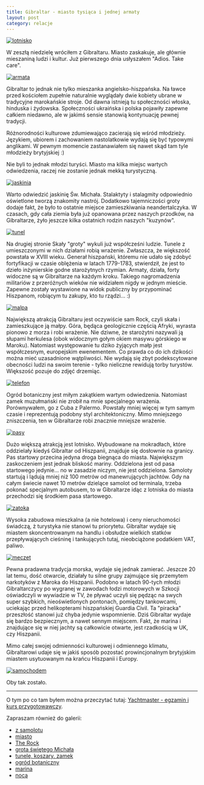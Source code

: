 ```yaml
---
title: Gibraltar - miasto tysiąca i jednej armaty
layout: post
category: relacje
---
```

[![lotnisko](/img/old/gibraltar/lotnisko.jpg)](class:img-right)

W zeszłą niedzielę wróciłem z Gibraltaru. Miasto zaskakuje, ale głównie mieszaniną ludzi i kultur. Już pierwszego dnia usłyszałem "Adios. Take care".

[![armata](/img/old/gibraltar/armata.jpg)](class:img-left)

Gibraltar to jednak nie tylko mieszanka angielsko-hiszpańska. Na ławce przed kościołem zupełnie naturalnie wyglądały dwie kobiety ubrane w tradycyjne marokańskie stroje. Od dawna istnieją tu społeczności włoska, hinduska i żydowska. Społeczności ukraińska i polska pojawiły zapewne całkiem niedawno, ale w jakimś sensie stanowią kontynuację pewnej tradycji.

Różnorodności kulturowe zdumiewająco zacierają się wśród młodzieży. Językiem, ubiorem i zachowaniem nastolatkowie wydają się być typowymi anglikami. W pewnym momencie zastanawiałem się nawet skąd tam tyle młodzieży brytyjskiej :)

Nie byli to jednak młodzi turyści. Miasto ma kilka miejsc wartych odwiedzenia, raczej nie zostanie jednak mekką turystyczną.

[![jaskinia](/img/old/gibraltar/jaskinia.jpg)](class:img-right)

Warto odwiedzić jaskinię Św. Michała. Stalaktyty i stalagmity odpowiednio oświetlone tworzą znakomity nastrój. Dodatkowo tajemniczości groty dodaje fakt, że było to ostatnie miejsce zamieszkiwania neandertalczyka. W czasach, gdy cała ziemia była już opanowana przez naszych przodków, na Gibraltarze, żyło jeszcze kilka ostatnich rodzin naszych "kuzynów".

[![tunel](/img/old/gibraltar/tunel.jpg)](class:img-left)

Na drugiej stronie Skały "groty" wykuli już współcześni ludzie. Tunele z umieszczonymi w nich działami robią wrażenie. Zwłaszcza, że większość powstała w XVIII wieku. 
Generał hiszpański, któremu nie udało się zdobyć fortyfikacji w czasie oblężenia w latach 1779-1783, stwierdził, że jest to dzieło inżynierskie godne starożytnych rzymian.
Armaty, działa, forty widoczne są w Gibraltarze na każdym kroku. Takiego nagromadzenia militariów z przeróżnych wieków nie widziałem nigdy w jednym mieście. Zapewne zostały wystawione na widok publiczny by przypominać Hiszpanom, robiącym tu zakupy, kto tu rządzi... :)

[![malpa](/img/old/gibraltar/malpa.jpg)](class:img-right)

Największą atrakcją Gibraltaru jest oczywiście sam Rock, czyli skała i zamieszkujące ją małpy. Góra, będąca geologicznie częścią Afryki, wyrasta pionowo z morza i robi wrażenie. Nie dziwne, że starożytni nazywali ją słupami herkulesa (obok widocznym gołym okiem masywu górskiego w Maroku).
Natomiast występowanie tu dziko żyjących małp jest współczesnym, europejskim ewenementem. 
Co prawda co do ich dzikości można mieć uzasadnione wątpliwości. Nie wydają się zbyt podekscytowane obecności ludzi na swoim terenie - tylko nieliczne rewidują torby turystów. Większość pozuje do zdjęć drzemiąc.

[![telefon](/img/old/gibraltar/telefon.jpg)](class:img-left)

Ogród botaniczny jest miłym zakątkiem wartym odwiedzenia. Natomiast zamek muzułmański nie zrobił na mnie specjalnego wrażenia. Porównywałem, go z Cuba z Palermo. Powstały mniej więcej w tym samym czasie i reprezentują podobny styl architektoniczny. Mimo mniejszego zniszczenia, ten w Gibraltarze robi znacznie mniejsze wrażenie.

[![pasy](/img/old/gibraltar/pasy.jpg)](class:img-right)

Dużo większą atrakcją jest lotnisko. Wybudowane na mokradłach, które oddzielały kiedyś Gibraltar od Hiszpanii, znajduje się dosłownie na granicy. Pas startowy przecina jedyna droga biegnąca do miasta.
Największym zaskoczeniem jest jednak bliskość mariny. Oddzielona jest od pasa startowego jedynie... no w zasadzie niczym, nie jest oddzielona. Samoloty startują i lądują mniej niż 100 metrów od manewrujących jachtów.
Gdy na całym świecie nawet 10 metrów dzielące samolot od terminala, trzeba pokonać specjalnym autobusem, to w Gibraltarze idąc z lotniska do miasta przechodzi się środkiem pasa startowego.

[![zatoka](/img/old/gibraltar/zatoka.jpg)](class:img-left)

Wysoka zabudowa mieszkalna (a nie hotelowa) i ceny nieruchomości świadczą, ż turystyka nie stanowi tu priorytetu. Gibraltar wydaje się miastem skoncentrowanym na handlu i obsłudze wielkich statków przepływających cieśninę i tankujących tutaj, nieobciążone podatkiem VAT, paliwo.

[![meczet](/img/old/gibraltar/meczet.jpg)](class:img-right)

Pewna pradawna tradycja morska, wydaje się jednak zamierać. Jeszcze 20 lat temu, dość otwarcie, działały tu silne grupy zajmujące się przemytem narkotyków z Maroka do Hiszpanii. Podobno w latach 90-tych młodzi Gibraltarczycy po wygranej w zawodach łodzi motorowych w Szkocji oświadczyli w wywiadzie w TV, że pływać uczyli się pędząc na swych super szybkich, nieoświetlonych pontonach, pomiędzy tankowcami, uciekając przed helikopterami hiszpańskiej Guardia Civil.
Ta "piracka" przeszłość stanowi już chyba jedynie wspomnienie. Dziś Gibraltar wydaje się bardzo bezpiecznym, a nawet sennym miejscem. Fakt, że marina i znajdujące się w niej jachty są całkowicie otwarte, jest rzadkością w UK, czy Hiszpanii.

Mimo całej swojej odmienności kulturowej i odmiennego klimatu, Gibraltarowi udaje się w jakiś sposób pozostać prowincjonalnym brytyjskim miastem usytuowanym na krańcu Hiszpanii i Europy.

[![samochodem](/img/old/gibraltar/samochodem.jpg)](class:img-right)

Oby tak zostało.


----------------

O tym po co tam byłem można przeczytać tutaj: [Yachtmaster - egzamin i kurs przygotowawczy](//yachtmaster-egzamin-kurs). 

Zapraszam również do galerii:

* [z samolotu](https://plus.google.com/photos/+ArekStryjski/albums/5310908063223525857)
* [miasto](https://plus.google.com/photos/+ArekStryjski/albums/5310922392627095057)
* [The Rock](https://plus.google.com/photos/+ArekStryjski/albums/5310904612295812353)
* [grota świętego Michała](https://plus.google.com/photos/+ArekStryjski/albums/5310833966162623649)
* [tunele, koszary, zamek](https://plus.google.com/photos/+ArekStryjski/albums/5310926315115263825)
* [ogród botaniczny](https://plus.google.com/photos/+ArekStryjski/albums/5310912664801617313)
* [marina](https://plus.google.com/photos/+ArekStryjski/albums/5310915271695513569)
* [nocą](https://plus.google.com/photos/+ArekStryjski/albums/5310909573738053137)